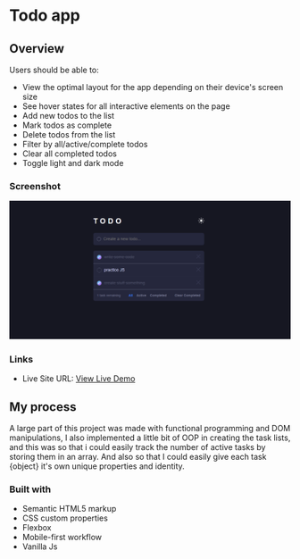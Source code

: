 # Todo app 

## Overview

Users should be able to:

- View the optimal layout for the app depending on their device's screen size
- See hover states for all interactive elements on the page
- Add new todos to the list
- Mark todos as complete
- Delete todos from the list
- Filter by all/active/complete todos
- Clear all completed todos
- Toggle light and dark mode

### Screenshot

![](./screenshot.png)


### Links

- Live Site URL: [View Live Demo](https://hendsaeedd.github.io/Todo-App/)

## My process

A large part of this project was made with functional programming and DOM manipulations, I also implemented a little bit of OOP in creating the task lists, and this was so that i could easily track the number of active tasks by storing them in an array. And also so that I could easily give each task {object} it's own unique properties and identity.

### Built with

- Semantic HTML5 markup
- CSS custom properties
- Flexbox
- Mobile-first workflow
- Vanilla Js
